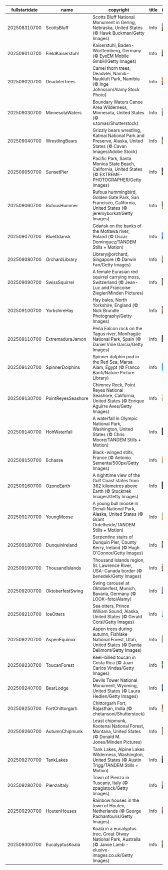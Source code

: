|fullstartdate|name|copyright|title|image|
|--|--|--|--|--|
202508310700|ScottsBluff|Scotts Bluff National Monument in Gering, Nebraska, United States (© Hawk Buckman/Getty Images)|Info|![](/en-AU/2025/09/202508310700ScottsBluff.jpg)|
202509010700|FieldKaiserstuhl|Kaiserstuhl, Baden-Württemberg, Germany (© EyeEM Mobile GmbH/Getty Images)|Info|![](/en-AU/2025/09/202509010700FieldKaiserstuhl.jpg)|
202509020700|DeadvleiTrees|Camel thorn trees, Deadvlei, Namib-Naukluft Park, Namibia (© Inge Johnsson/Alamy Stock Photo)|Info|![](/en-AU/2025/09/202509020700DeadvleiTrees.jpg)|
202509030700|MinnesotaWaters|Boundary Waters Canoe Area Wilderness, Minnesota, United States (© s.tomas/Shutterstock)|Info|![](/en-AU/2025/09/202509030700MinnesotaWaters.jpg)|
202509040700|WrestlingBears|Grizzly bears wrestling, Katmai National Park and Preserve, Alaska, United States (© Cavan Images/Adobe Stock)|Info|![](/en-AU/2025/09/202509040700WrestlingBears.jpg)|
202509050700|SunsetPier|Pacific Park, Santa Monica State Beach, California, United States (© EXTREME-PHOTOGRAPHER/Getty Images)|Info|![](/en-AU/2025/09/202509050700SunsetPier.jpg)|
202509060700|RufousHummer|Rufous hummingbird, Golden Gate Park, San Francisco, California, United States (© jeremyborkat/Getty Images)|Info|![](/en-AU/2025/09/202509060700RufousHummer.jpg)|
202509070700|BlueGdansk|Gdańsk on the banks of the Motława river, Poland (© Oscar Dominguez/TANDEM Stills + Motion)|Info|![](/en-AU/2025/09/202509070700BlueGdansk.jpg)|
202509080700|OrchardLibrary|Library@orchard, Singapore (© Darwin Fan/Getty Images)|Info|![](/en-AU/2025/09/202509080700OrchardLibrary.jpg)|
202509090700|SwissSquirrel|A female Eurasian red squirrel carrying moss, Switzerland (© Jean-Luc and Francoise Ziegler/Minden Pictures)|Info|![](/en-AU/2025/09/202509090700SwissSquirrel.jpg)|
202509100700|YorkshireHay|Hay bales, North Yorkshire, England (© Nick Brundle Photography/Getty Images)|Info|![](/en-AU/2025/09/202509100700YorkshireHay.jpg)|
202509110700|ExtremaduraJamon|Peña Falcon rock on the Tagus river, Monfragüe National Park, Spain (© Daniel Viñé Garcia/Getty Images)|Info|![](/en-AU/2025/09/202509110700ExtremaduraJamon.jpg)|
202509120700|SpinnerDolphins|Spinner dolphin pod in the Red Sea, Marsa Alam, Egypt (© Franco Banfi/Nature Picture Library)|Info|![](/en-AU/2025/09/202509120700SpinnerDolphins.jpg)|
202509130700|PointReyesSeashore|Chimney Rock, Point Reyes National Seashore, California, United States (© Enrique Aguirre Aves/Getty Images)|Info|![](/en-AU/2025/09/202509130700PointReyesSeashore.jpg)|
202509140700|HohWaterfall|A waterfall in Olympic National Park, Washington, United States (© Chris Moore/TANDEM Stills + Motion)|Info|![](/en-AU/2025/09/202509140700HohWaterfall.jpg)|
202509150700|Echasse|Black-winged stilts, France (© Antonio Sementa/500px/Getty Images)|Info|![](/en-AU/2025/09/202509150700Echasse.jpg)|
202509160700|OzoneEarth|A nighttime view of the Gulf Coast states from 362 kilometres above Earth (© Stocktrek Images/Getty Images)|Info|![](/en-AU/2025/09/202509160700OzoneEarth.jpg)|
202509170700|YoungMoose|A young bull moose in Denali National Park, Alaska, United States (© Grant Ordelheide/TANDEM Stills + Motion)|Info|![](/en-AU/2025/09/202509170700YoungMoose.jpg)|
202509180700|DunquinIreland|Serpentine stairs of Dunquin Pier, County Kerry, Ireland (© Hugh O'Connor/Getty Images)|Info|![](/en-AU/2025/09/202509180700DunquinIreland.jpg)|
202509190700|ThousandIslands|Thousand Islands region, St. Lawrence River, USA-Canada border (© benedek/Getty Images)|Info|![](/en-AU/2025/09/202509190700ThousandIslands.jpg)|
202509200700|OktoberfestSwing|Swing carousel at Oktoberfest, Munich, Bavaria, Germany (© LOOK-foto/Alamy)|Info|![](/en-AU/2025/09/202509200700OktoberfestSwing.jpg)|
202509210700|IceOtters|Sea otters, Prince William Sound, Alaska, United States (© Gerald Corsi/Getty Images)|Info|![](/en-AU/2025/09/202509210700IceOtters.jpg)|
202509220700|AspenEquinox|Aspen trees during autumn, Fishlake National Forest, Utah, United States (© Danita Delimont/Getty Images)|Info|![](/en-AU/2025/09/202509220700AspenEquinox.jpg)|
202509230700|ToucanForest|Keel-billed toucan in Costa Rica (© Juan Carlos Vindas/Getty Images)|Info|![](/en-AU/2025/09/202509230700ToucanForest.jpg)|
202509240700|BearLodge|Devils Tower National Monument, Wyoming, United States (© Laura Hedien/Getty Images)|Info|![](/en-AU/2025/09/202509240700BearLodge.jpg)|
202509250700|FortChittorgarh|Chittorgarh Fort, Rajasthan, India (© chetansoni/Shutterstock)|Info|![](/en-AU/2025/09/202509250700FortChittorgarh.jpg)|
202509260700|AutumnChipmunk|Least chipmunk, Kootenai National Forest, Montana, United States (© Donald M. Jones/Minden Pictures)|Info|![](/en-AU/2025/09/202509260700AutumnChipmunk.jpg)|
202509270700|TankLakes|Tank Lakes, Alpine Lakes Wilderness, Washington, United States (© Austin Trigg/TANDEM Stills + Motion)|Info|![](/en-AU/2025/09/202509270700TankLakes.jpg)|
202509280700|PienzaItaly|Town of Pienza in Tuscany, Italy (© zpagistock/Getty Images)|Info|![](/en-AU/2025/09/202509280700PienzaItaly.jpg)|
202509290700|HoutenHouses|Rainbow houses in the town of Houten, Netherlands (© George Pachantouris/Getty Images)|Info|![](/en-AU/2025/09/202509290700HoutenHouses.jpg)|
202509300700|EucalyptusKoala|Koala in a eucalyptus tree, Great Otway National Park, Australia (© Jamie Lamb - elusive-images.co.uk/Getty Images)|Info|![](/en-AU/2025/09/202509300700EucalyptusKoala.jpg)|
